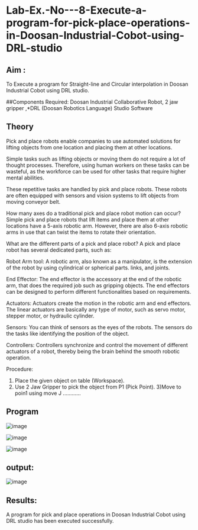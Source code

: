 # Lab-Ex.-No---8-Execute-a-program-for-pick-place-operations-in-Doosan-Industrial-Cobot-using-DRL-studio
## Aim :
To Execute a program for Straight-line and Circular interpolation in Doosan Industrial Cobot using DRL studio.

##Components Required: Doosan Industrial Collaborative Robot, 2 jaw gripper ,*DRL (Doosan Robotics Language) Studio Software


## Theory 
Pick and place robots enable companies to use automated solutions for lifting objects from one location and placing them at other locations.

Simple tasks such as lifting objects or moving them do not require a lot of thought processes. Therefore, using human workers on these tasks can be wasteful, as the workforce can be used for other tasks that require higher mental abilities.

These repetitive tasks are handled by pick and place robots. These robots are often equipped with sensors and vision systems to lift objects from moving conveyor belt.

How many axes do a traditional pick and place robot motion can occur?
Simple pick and place robots that lift items and place them at other locations have a 5-axis robotic arm. However, there are also 6-axis robotic arms in use that can twist the items to rotate their orientation.

What are the different parts of a pick and place robot?
A pick and place robot has several dedicated parts, such as:

Robot Arm tool: A robotic arm, also known as a manipulator, is the extension of the robot by using cylindrical or spherical parts. links, and joints.

End Effector: The end effector is the accessory at the end of the robotic arm, that does the required job such as gripping objects. The end effectors can be designed to perform different functionalities based on requirements.

Actuators: Actuators create the motion in the robotic arm and end effectors. The linear actuators are basically any type of motor, such as servo motor, stepper motor, or hydraulic cylinder.

Sensors: You can think of sensors as the eyes of the robots. The sensors do the tasks like identifying the position of the object.

Controllers: Controllers synchronize and control the movement of different actuators of a robot, thereby being the brain behind the smooth robotic operation.



Procedure:


1) Place the given object on table (Workspace).
2) Use 2 Jaw Gripper to pick the object from P1 (Pick Point). 
3)Move to poin1 using move J
............


## Program 
 ![image](https://github.com/Nafeezkamal123/Lab-Ex.-No---8-Execute-a-program-for-pick-place-operations-in-Doosan-Industrial-Cobot-using-DRL-st/assets/128898953/de7a0a87-f4f3-4982-aa25-558904507099)

![image](https://github.com/Nafeezkamal123/Lab-Ex.-No---8-Execute-a-program-for-pick-place-operations-in-Doosan-Industrial-Cobot-using-DRL-st/assets/128898953/bbeb6f45-ebad-4c09-babd-0e287d6c6c03)

![image](https://github.com/Nafeezkamal123/Lab-Ex.-No---8-Execute-a-program-for-pick-place-operations-in-Doosan-Industrial-Cobot-using-DRL-st/assets/128898953/32226dd8-8e69-4f8b-ace1-0de1276a16ad)

## output:

![image](https://github.com/Nafeezkamal123/Lab-Ex.-No---8-Execute-a-program-for-pick-place-operations-in-Doosan-Industrial-Cobot-using-DRL-st/assets/128898953/a4bbeb9a-6cd1-4c1c-a641-ed6f597b021f)

## Results: 
A program for pick and place operations in Doosan Industrial Cobot using DRL studio has been executed successfully.





